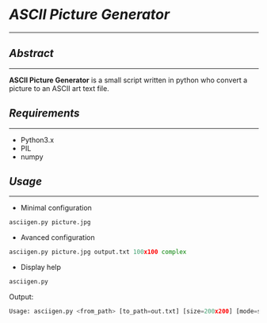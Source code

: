 # _ASCII Picture Generator_

---

## _Abstract_

---

__ASCII Picture Generator__ is a small script written in python who convert a picture to an ASCII art text file.

## _Requirements_

---

- Python3.x
- PIL
- numpy

## _Usage_

---

- Minimal configuration

```python
asciigen.py picture.jpg
```

- Avanced configuration

```python
asciigen.py picture.jpg output.txt 100x100 complex
```

- Display help

```python
asciigen.py
```

Output:

```python
Usage: asciigen.py <from_path> [to_path=out.txt] [size=200x200] [mode=simple|complex]
```